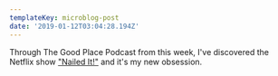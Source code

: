 ```yaml
---
templateKey: microblog-post
date: '2019-01-12T03:04:28.194Z'
---
```


Through The Good Place Podcast from this week, I've discovered the Netflix show ["Nailed It!"](https://en.wikipedia.org/wiki/Nailed_It!) and it's my new obsession.

